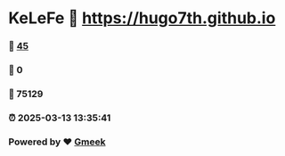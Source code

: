 # KeLeFe :link: https://hugo7th.github.io 
### :page_facing_up: [45](https://hugo7th.github.io/tag.html) 
### :speech_balloon: 0 
### :hibiscus: 75129 
### :alarm_clock: 2025-03-13 13:35:41 
### Powered by :heart: [Gmeek](https://github.com/Meekdai/Gmeek)
